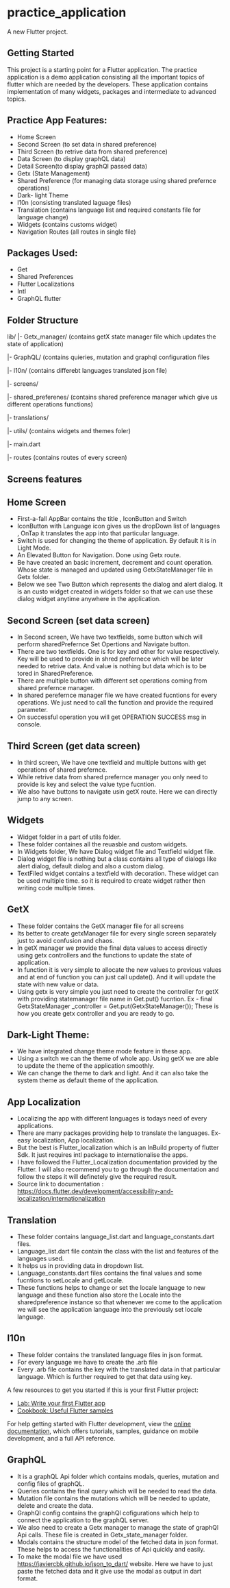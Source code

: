 # practice_application

A new Flutter project.

## Getting Started

This project is a starting point for a Flutter application.
The practice application is a demo application consisting all the important topics of flutter which are needed by the developers. These application contains implementation of many widgets, packages and intermediate to advanced topics.

## Practice App Features:

* Home Screen
* Second Screen (to set data in shared preference)
* Third Screen (to retrive data from shared preference) 
* Data Screen  (to display graphQL data)
* Detail Screen(to display graphQl passed data)
* Getx (State Management)
* Shared Preference (for managing data storage using shared prefernce operations)
* Dark- light Theme
* l10n (consisting translated laguage files)
* Translation (contains language list and required constants file for language change)
* Widgets (contains customs widget)
* Navigation Routes (all routes in single file)

## Packages Used:

* Get 
* Shared Preferences
* Flutter Localizations
* Intl
* GraphQL flutter

## Folder Structure

lib/
|- Getx_manager/    (contains getX state manager file which updates the state of application)

|- GraphQL/         (contains quieries, mutation and graphql configuration files

|- l10n/            (contains differebt languages translated json file)

|- screens/         

|- shared_preferenes/  (contains shared preference manager which give us different operations functions)

|- translations/       

|- utils/           (contains widgets and themes foler)

|- main.dart

|- routes           (contains routes of every screen)

## Screens features

## Home Screen

* First-a-fall AppBar contains the title , IconButton and Switch
* IconButton with Language icon gives us the dropDown list of languages , OnTap it translates the app into that     particular language.
* Switch is used for changing the theme of application. By default it is in Light Mode.
* An Elevated Button for Navigation. Done using Getx route.
* Be have created an basic increment, decrement and count operation. Whose state is managed and updated using GetxStateManager file in Getx folder.
* Below we see Two Button which represents the dialog and alert dialog. It is an custo widget created in widgets folder so that we can use these dialog widget anytime anywhere in the application.

## Second Screen (set data screen)

* In Second screen, We have two textfields, some button which will perform sharedPrefernce Set Opertions and Navigate button.
* There are two textfields. One is for key and other for value respectively. Key will be used to provide in shred prefernece which will be later needed to retrive data. And value is nothing but data which is to be tored in SharedPreference.
* There are multiple button with different set operations coming from shared prefernce manager.
* In shared perefernce manager file we have created fucntions for every operations. We just need to call the function and provide the required parameter.
* On successful operation you will get OPERATION SUCCESS msg in console.

## Third Screen (get data screen)

* In third screen, We have one textfield and multiple buttons with get operations of shared prefernce.
* While retrive data from shared prefernce manager you only need to provide is key and select the value type fucntion.
* We also have buttons to navigate usin getX route. Here we can directly jump to any screen.

## Widgets

* Widget folder in a part of utils folder.
* These folder containes all the reuasble and custom widgets.
* In Widgets folder, We have Dialog widget file and Textfield widget file.
* Dialog widget file is nothing but a class contains all type of dialogs like alert dialog, default dialog and also a custom dialog.
* TextFiled widget contains a textfield with decoration. These widget can be used multiple time. so it is required to create widget rather then writing code multiple times.

## GetX 

* These folder contains the GetX manager file for all screens
* Its better to create getxManager file for every single screen separately just to avoid confusion and chaos.
* In getX manager we provide the final data values to access directly using getx controllers and the functions to update the state of application.
* In function it is very simple to allocate the new values to previous values and at end of function you can just call update(). And it will update the state with new value or data.
* Using getx is very simple you just need to create the controller for getX with providing statemanager file name in Get.put() fucntion.
Ex - final GetxStateManager _controller = Get.put(GetxStateManager());
These is how you create getx controller and you are ready to go.

## Dark-Light Theme:

* We have integrated change theme mode feature in these app.
* Using a switch we can the theme of whole app. Using getX we are able to update the theme of the application smoothly.
* We can change the theme to dark and light. And it can also take the system theme as default theme of the application.

## App Localization

* Localizing the app with different languages is todays need of every applications.
* There are many packages providing help to translate the languages. Ex- easy localization, App localization.
* But the best is Flutter_localization which is an InBuild property of flutter Sdk. It just requires intl package to internationalise the apps.
* I have followed the Flutter_Localization documentation provided by the Flutter. I will also recommend you to go through the documentation and follow the steps it will definetely give the required result.
* Source link to documentation : https://docs.flutter.dev/development/accessibility-and-localization/internationalization 

## Translation

* These folder contains language_list.dart and language_constants.dart files.
* Language_list.dart file contain the class with the list and features of the languages used.
* It helps us in providing data in dropdown list.
* Language_constants.dart files contains the final values and some fucntions to setLocale and getLocale.
* These functions helps to change or set the locale language to new language and these function also store the Locale into the sharedpreference instance so that whenever we come to the application we will see the application language into the previously set locale language.

## l10n

* These folder contains the translated language files in json format.
* For every language we have to create the .arb file
* Every .arb file contains the key with the translated data in that particular language. Which is further required to get that data using key.

A few resources to get you started if this is your first Flutter project:

- [Lab: Write your first Flutter app](https://docs.flutter.dev/get-started/codelab)
- [Cookbook: Useful Flutter samples](https://docs.flutter.dev/cookbook)

For help getting started with Flutter development, view the
[online documentation](https://docs.flutter.dev/), which offers tutorials,
samples, guidance on mobile development, and a full API reference.

## GraphQL

* It is a graphQL Api folder which contains modals, queries, mutation and config files of graphQL.
* Queries contains the final query which will be needed to read the data.
* Mutation file contains the mutations which will be needed to update, delete and create the data.
* GraphQl config contains the graphQl cofigurations which help to connect the application to the graphQL server.
* We also need to create a Getx manager to manage the state of graphQl Api calls. These file is created in Getx_state_manager folder.
* Modals contains the structure model of the fetched data in json format. These helps to access the functionalities of Api quickly and easily.
* To make the modal file we have used https://javiercbk.github.io/json_to_dart/ website. Here we have to just paste the fetched data and it give use the modal as output in dart format.

